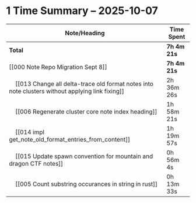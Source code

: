 # 1 Time Summary – 2025-10-07

| Note/Heading | Time Spent |
|--------------|------------|
| **Total** | **7h 4m 21s** |
| [[000 Note Repo Migration Sept 8]] | **7h 4m 21s** |
| &nbsp;&nbsp;&nbsp;&nbsp;[[013 Change all delta-trace old format notes into note clusters without applying link fixing]] | 2h 36m 26s |
| &nbsp;&nbsp;&nbsp;&nbsp;[[006 Regenerate cluster core note index heading]] | 1h 58m 21s |
| &nbsp;&nbsp;&nbsp;&nbsp;[[014 impl get_note_old_format_entries_from_content]] | 1h 19m 57s |
| &nbsp;&nbsp;&nbsp;&nbsp;[[015 Update spawn convention for mountain and dragon CTF notes]] | 0h 56m 4s |
| &nbsp;&nbsp;&nbsp;&nbsp;[[005 Count substring occurances in string in rust]] | 0h 13m 33s |

